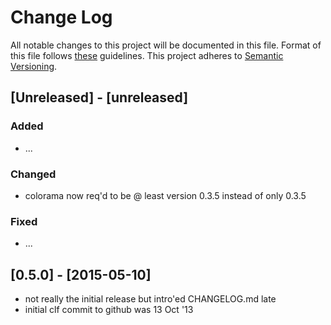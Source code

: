 # Change Log
All notable changes to this project will be documented in this file.
Format of this file follows [these](http://keepachangelog.com/) guidelines.
This project adheres to [Semantic Versioning](http://semver.org/).

## [Unreleased] - [unreleased]

### Added

- ...

### Changed

- colorama now req'd to be @ least version 0.3.5 instead of only 0.3.5

### Fixed
- ...

## [0.5.0] - [2015-05-10]

- not really the initial release but intro'ed CHANGELOG.md late
- initial clf commit to github was 13 Oct '13
